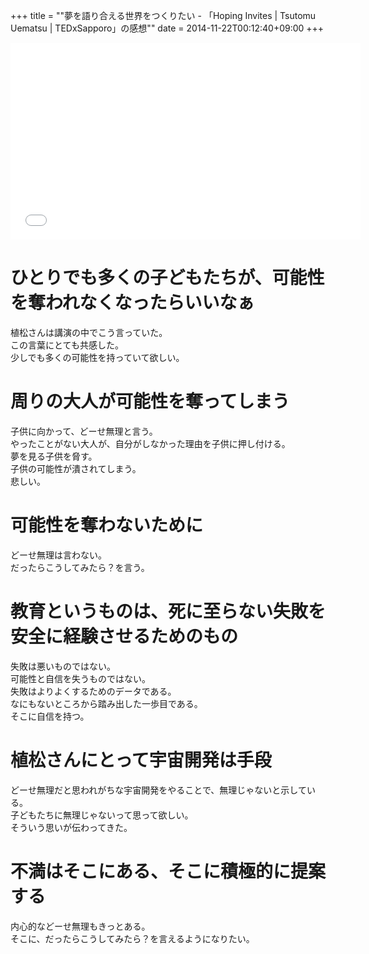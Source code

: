 +++
title = ""夢を語り合える世界をつくりたい - 「Hoping Invites | Tsutomu Uematsu | TEDxSapporo」の感想""
date = 2014-11-22T00:12:40+09:00
+++

<div style="text-align: center;"><iframe width="560" height="315" src="//www.youtube.com/embed/gBumdOWWMhY" frameborder="0" allowfullscreen></iframe></div>

ひとりでも多くの子どもたちが、可能性を奪われなくなったらいいなぁ
====
植松さんは講演の中でこう言っていた。  
この言葉にとても共感した。  
少しでも多くの可能性を持っていて欲しい。

周りの大人が可能性を奪ってしまう
====
子供に向かって、どーせ無理と言う。  
やったことがない大人が、自分がしなかった理由を子供に押し付ける。  
夢を見る子供を脅す。  
子供の可能性が潰されてしまう。  
悲しい。

可能性を奪わないために
====
どーせ無理は言わない。  
だったらこうしてみたら？を言う。

教育というものは、死に至らない失敗を安全に経験させるためのもの
====
失敗は悪いものではない。  
可能性と自信を失うものではない。  
失敗はよりよくするためのデータである。  
なにもないところから踏み出した一歩目である。  
そこに自信を持つ。

植松さんにとって宇宙開発は手段
====
どーせ無理だと思われがちな宇宙開発をやることで、無理じゃないと示している。  
子どもたちに無理じゃないって思って欲しい。  
そういう思いが伝わってきた。

不満はそこにある、そこに積極的に提案する
====
内心的などーせ無理もきっとある。  
そこに、だったらこうしてみたら？を言えるようになりたい。
